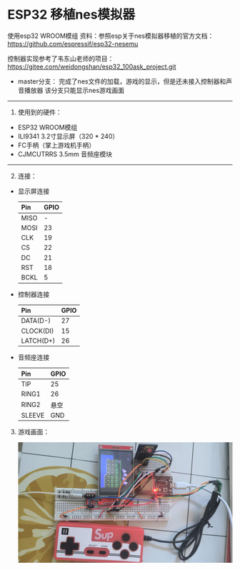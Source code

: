 # ESP32 移植nes模拟器

使用esp32 WROOM模组
资料：参照esp关于nes模拟器移植的官方文档：https://github.com/espressif/esp32-nesemu

控制器实现参考了韦东山老师的项目：https://gitee.com/weidongshan/esp32_100ask_project.git

- master分支：
完成了nes文件的加载，游戏的显示，但是还未接入控制器和声音播放器
该分支只能显示nes游戏画面

--- 
1. 使用到的硬件：
- ESP32 WROOM模组
- ILI9341 3.2寸显示屏（320 * 240）
- FC手柄（掌上游戏机手柄）
- CJMCUTRRS 3.5mm 音频座模块

---
2. 连接：
- 显示屏连接

    |Pin | GPIO|
    |---|---|
    MISO  | -
    MOSI  | 23
    CLK   | 19
    CS    | 22
    DC    | 21
    RST   | 18
    BCKL  | 5

- 控制器连接
    
    |Pin | GPIO|
    |---|---|
    DATA(D-)  | 27
    CLOCK(DI) | 15
    LATCH(D+) | 26


- 音频座连接

    |Pin | GPIO|
    |---|---|
    TIP   | 25
    RING1 | 26
    RING2 | 悬空
    SLEEVE| GND


3. 游戏画面：

    ![](./game1.jpg)

